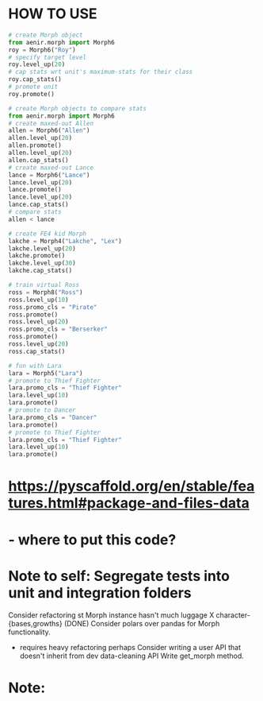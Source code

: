 HOW TO USE
==========
```python
# create Morph object
from aenir.morph import Morph6
roy = Morph6("Roy")
# specify target level
roy.level_up(20)
# cap stats wrt unit's maximum-stats for their class
roy.cap_stats()
# promote unit
roy.promote()
```

```python
# create Morph objects to compare stats
from aenir.morph import Morph6
# create maxed-out Allen
allen = Morph6("Allen")
allen.level_up(20)
allen.promote()
allen.level_up(20)
allen.cap_stats()
# create maxed-out Lance
lance = Morph6("Lance")
lance.level_up(20)
lance.promote()
lance.level_up(20)
lance.cap_stats()
# compare stats
allen < lance
```

```python
# create FE4 kid Morph
lakche = Morph4("Lakche", "Lex")
lakche.level_up(20)
lakche.promote()
lakche.level_up(30)
lakche.cap_stats()
```

```python
# train virtual Ross
ross = Morph8("Ross")
ross.level_up(10)
ross.promo_cls = "Pirate"
ross.promote()
ross.level_up(20)
ross.promo_cls = "Berserker"
ross.promote()
ross.level_up(20)
ross.cap_stats()
```

```python
# fun with Lara
lara = Morph5("Lara")
# promote to Thief Fighter
lara.promo_cls = "Thief Fighter"
lara.level_up(10)
lara.promote()
# promote to Dancer
lara.promo_cls = "Dancer"
lara.promote()
# promote to Thief Fighter
lara.promo_cls = "Thief Fighter"
lara.level_up(10)
lara.promote()
```

# https://pyscaffold.org/en/stable/features.html#package-and-files-data
# - where to put this code?
# Note to self: Segregate tests into unit and integration folders

Consider refactoring st Morph instance hasn't much luggage
X character-{bases,growths} (DONE)
Consider polars over pandas for Morph functionality.
- requires heavy refactoring perhaps
Consider writing a user API that doesn't inherit from dev data-cleaning API
Write get_morph method.
# Note: 
